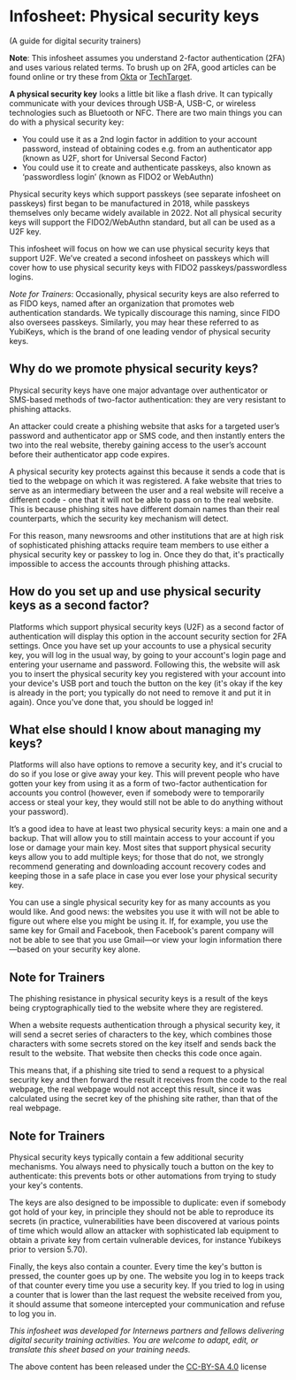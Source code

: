 # Infosheet: Physical security keys
(A guide for digital security trainers)

**Note**: This infosheet assumes you understand 2-factor authentication (2FA) and uses various related terms. To brush up on 2FA, good articles can be found online or try these from [Okta](https://www.okta.com/blog/2021/07/what-is-two-factor-authentication-2fa/) or [TechTarget](https://www.techtarget.com/searchsecurity/definition/two-factor-authentication).

**A physical security key** looks a little bit like a flash drive. It can typically communicate with your devices through USB-A, USB-C, or wireless technologies such as Bluetooth or NFC. There are two main things you can do with a physical security key:

* You could use it as a 2nd login factor in addition to your account password, instead of obtaining codes e.g. from an authenticator app (known as U2F, short for Universal Second Factor)
* You could use it to create and authenticate passkeys, also known as ‘passwordless login’ (known as FIDO2 or WebAuthn)

Physical security keys which support passkeys (see separate infosheet on passkeys) first began to be manufactured in 2018, while passkeys themselves only became widely available in 2022. Not all physical security keys will support the FIDO2/WebAuthn standard, but all can be used as a U2F key.

This infosheet will focus on how we can use physical security keys that support U2F. We’ve created a second infosheet on passkeys which will cover how to use physical
security keys with FIDO2 passkeys/passwordless logins.

*Note for Trainers*: Occasionally, physical security keys are also referred to as FIDO keys, named after an organization that promotes web authentication standards. We typically discourage this naming, since FIDO also oversees passkeys. Similarly, you may hear these referred to as YubiKeys, which is the brand of one leading vendor of physical security keys.

## Why do we promote physical security keys?

Physical security keys have one major advantage over authenticator or SMS-based methods of two-factor authentication: they are very resistant to phishing attacks.

An attacker could create a phishing website that asks for a targeted user’s password and authenticator app or SMS code, and then instantly enters the two into the real website, thereby gaining access to the user’s account before their authenticator app code expires.

A physical security key protects against this because it sends a code that is tied to the webpage on which it was registered. A fake website that tries to serve as an intermediary between the user and a real website will receive a different code - one that it will not be able to pass on to the real website. This is because phishing sites have different domain names than their real counterparts, which the security key mechanism will detect.

For this reason, many newsrooms and other institutions that are at high risk of sophisticated phishing attacks require team members to use either a physical security key or passkey to log in. Once they do that, it's practically impossible to access the accounts through phishing attacks.

## How do you set up and use physical security keys as a second factor?

Platforms which support physical security keys (U2F) as a second factor of authentication will display this option in the account security section for 2FA settings. Once you have set up your accounts to use a physical security key, you will log in the usual way, by going to your account's login page and entering your username and password. Following this, the website will ask you to insert the physical security key you registered with your account into your device's USB port and touch the button on the key (it's okay if the key is already in the port; you typically do not need to remove it and put it in again). Once you've done that, you should be logged in!

## What else should I know about managing my keys?

Platforms will also have options to remove a security key, and it's crucial to do so if you lose or give away your key. This will prevent people who have gotten your key from using it as a form of two-factor authentication for accounts you control (however, even if somebody were to temporarily access or steal your key, they would still not be able to do anything without your password).

It’s a good idea to have at least two physical security keys: a main one and a backup. That will allow you to still maintain access to your account if you lose or damage your main key. Most sites that support physical security keys allow you to add multiple keys; for those that do not, we strongly recommend generating and downloading account recovery codes and keeping those in a safe place in case you ever lose your physical security key.

You can use a single physical security key for as many accounts as you would like. And good news: the websites you use it with will not be able to figure out where else you might be using it. If, for example, you use the same key for Gmail and Facebook, then Facebook's parent company will not be able to see that you use Gmail—or view your login information there—based on your security key alone.

## Note for Trainers

The phishing resistance in physical security keys is a result of the keys being cryptographically tied to the website where they are registered.

When a website requests authentication through a physical security key, it will send a secret series of characters to the key, which combines those characters with some secrets stored on the key itself and sends back the result to the website. That website then checks this code once again.

This means that, if a phishing site tried to send a request to a physical security key and then forward the result it receives from the code to the real webpage, the real webpage would not accept this result, since it was calculated using the secret key of the phishing site rather, than that of the real webpage.

## Note for Trainers

Physical security keys typically contain a few additional security mechanisms. You always need to physically touch a button on the key to authenticate: this prevents bots or other automations from trying to study your key's contents.

The keys are also designed to be impossible to duplicate: even if somebody got hold of your key, in principle they should not be able to reproduce its secrets (in practice, vulnerabilities have been discovered at various points of time which would allow an attacker with sophisticated lab equipment to obtain a private key from certain vulnerable devices, for instance Yubikeys prior to version 5.70).

Finally, the keys also contain a counter. Every time the key's button is pressed, the counter goes up by one. The website you log in to keeps track of that counter every time you use a security key. If you tried to log in using a counter that is lower than the last request the website received from you, it should assume that someone intercepted your communication and refuse to log you in.

*This infosheet was developed for Internews partners and fellows delivering digital security training activities. You are welcome to adapt, edit, or translate this sheet based on your training needs.*

The above content has been released under the [CC-BY-SA 4.0](https://creativecommons.org/licenses/by-sa/4.0/) license
